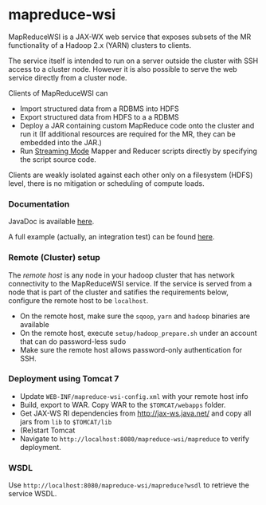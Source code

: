 mapreduce-wsi
=============

MapReduceWSI is a JAX-WX web service that exposes subsets of the MR functionality of a Hadoop 2.x (YARN)
clusters to clients.

The service itself is intended to run on a server outside the cluster with SSH access
to a cluster node. However it is also possible to serve the web service directly from a cluster node.

 Clients of MapReduceWSI can

 - Import structured data from a RDBMS into HDFS
 - Export structured data from HDFS to a a RDBMS
 - Deploy a JAR containing custom MapReduce code onto the cluster and run it (If
   additional resources are required for the MR, they can be embedded into
   the JAR.)
 - Run [Streaming Mode](http://hadoop.apache.org/docs/r1.2.1/streaming.html) Mapper and Reducer scripts directly by specifying the script source code.

Clients are weakly isolated against each other only on a filesystem (HDFS) level,
there is no mitigation or scheduling of compute loads.

### Documentation

JavaDoc is available [here](http://acgessler.github.io/mapreduce-wsi/doc/index.html).

A full example (actually, an integration test) can be found [here](https://github.com/acgessler/mapreduce-wsi/blob/master/test/src/de/uni_stuttgart/ipvs_as/test/EndToEndTest.java).

### Remote (Cluster) setup

The _remote host_ is any node in your hadoop cluster that has network connectivity to the MapReduceWSI service.
If the service is served from a node that is part of the cluster and satifies the requirements below,
configure the remote host to be `localhost`.

- On the remote host, make sure the `sqoop`, `yarn` and `hadoop` binaries are available
- On the remote host, execute `setup/hadoop_prepare.sh` under an account that can do password-less sudo
- Make sure the remote host allows password-only authentication for SSH.

### Deployment using Tomcat 7

- Update `WEB-INF/mapreduce-wsi-config.xml` with your remote host info
- Build, export to WAR. Copy WAR to the `$TOMCAT/webapps` folder.
- Get JAX-WS RI dependencies from http://jax-ws.java.net/ and copy all jars from `lib` to `$TOMCAT/lib`
- (Re)start Tomcat
- Navigate to `http://localhost:8080/mapreduce-wsi/mapreduce` to verify deployment.

### WSDL

Use `http://localhost:8080/mapreduce-wsi/mapreduce?wsdl` to retrieve the service WSDL.
